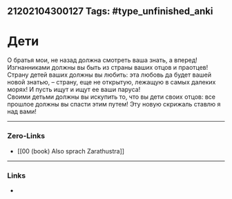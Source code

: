 21202104300127
Tags: #type_unfinished_anki
---
# Дети

О братья мои, не назад должна смотреть ваша знать, а вперед! Изгнанниками должны вы быть из страны ваших отцов и праотцев! <br>Страну детей ваших должны вы любить: эта любовь да будет вашей новой знатью, – страну, еще не открытую, лежащую в самых далеких морях! И пусть ищут и ищут ее ваши паруса! <br>Своими детьми должны вы искупить то, что вы дети своих отцов: все прошлое должны вы спасти этим путем! Эту новую скрижаль ставлю я над вами!

---
### Zero-Links
- [[00 (book) Also sprach Zarathustra]]
---
### Links
-